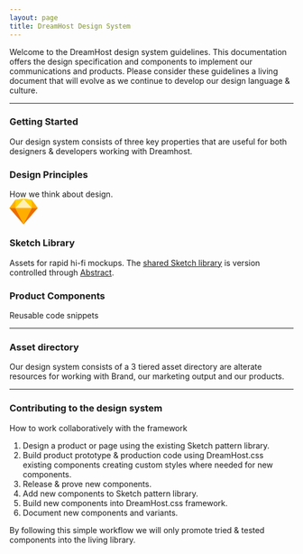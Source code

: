 ```yaml
---
layout: page
title: DreamHost Design System
---
```


<p class="t-4">Welcome to the DreamHost design system guidelines. This documentation offers the design specification and components to implement our communications and products. Please consider these guidelines a living document that will evolve as we continue to develop our design language &amp; culture.</p>

<hr />

<h3>Getting Started</h3>

<p>Our design system consists of three key properties that are useful for both designers &amp; developers working with Dreamhost.</p>

<div class="u-clearfix">
	<div class="g-1_3 bg-c-g100 p-4">
		<h3 class="m-bottom-2">Design Principles</h3>
		How we think about design.
	</div>
	<div class="g-1_3 bg-c-g100 p-4">
		<a href="/"><svg class="t-center m-bottom-4" width="50px" xmlns="http://www.w3.org/2000/svg" viewBox="0 0 231 209"><style>.st0{fill:#ffae00}</style><path class="st0" d="M115.5 209L0 74.8 50 7l65.5-7L181 7l50 67.8L115.5 209z"/><path d="M115.5 209L0 74.8h231L115.5 209z" fill="#ec6c00"/><path class="st0" d="M115.5 209L46.8 74.8h137.5L115.5 209z"/><path d="M115.5 0L46.8 74.8h137.5L115.5 0z" fill="#ffefb4"/><path class="st0" d="M50 7L24.3 41.1 0 74.8h47.2L50 7zm131 0l25.7 34.1L231 74.8h-47.2L1817z"/><path d="M50 7l-3.3 67.8L115.5 0 50 7zm131 0l3.3 67.8L115.5 0 181 7z" fill="#fed305"/></svg></a>
		<h3 class="m-bottom-2">Sketch Library</h3>
		Assets for rapid hi-fi mockups. The <a href="https://blog.goabstract.com/sketch-libraries-abstract-linked-libraries-4c73c10750d0" target="_blank">shared Sketch library</a> is version controlled through <a href="https://www.goabstract.com/" target="_blank">Abstract</a>.
	</div>
	<div class="g-1_3 bg-c-g100 p-4 m-bottom-2">
		<h3 class="m-bottom-2">Product Components</h3>
		Reusable code snippets
	</div>
</div>

<hr />

<h3>Asset directory</h3>

<p>Our design system consists of a 3 tiered asset directory are alterate resources for working with Brand, our marketing output and our products.</p>

<hr />

<h3>Contributing to the design system</h3>

<p>How to work collaboratively with the framework</p>

<ol class="m-bottom-3">
	<li>Design a product or page using the existing Sketch pattern library.</li>
	<li>Build product prototype &amp; production code using DreamHost.css existing components creating custom styles where needed for new components.</li>
	<li>Release &amp; prove new components.</li>
	<li>Add new components to Sketch pattern library.</li>
	<li>Build new components into DreamHost.css framework.</li>
	<li>Document new components and variants.</li>
</ol>

<p>By following this simple workflow we will only promote tried &amp; tested components into the living library.</p>